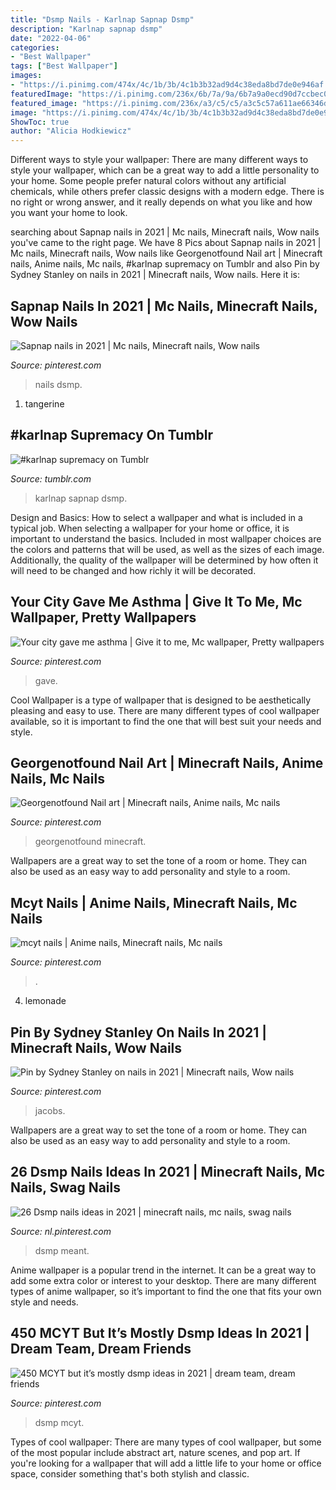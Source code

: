 ```yaml
---
title: "Dsmp Nails - Karlnap Sapnap Dsmp"
description: "Karlnap sapnap dsmp"
date: "2022-04-06"
categories:
- "Best Wallpaper"
tags: ["Best Wallpaper"]
images:
- "https://i.pinimg.com/474x/4c/1b/3b/4c1b3b32ad9d4c38eda8bd7de0e946af.jpg"
featuredImage: "https://i.pinimg.com/236x/6b/7a/9a/6b7a9a0ecd90d7ccbec0fb9db4fab42f.jpg"
featured_image: "https://i.pinimg.com/236x/a3/c5/c5/a3c5c57a611ae66346de15638fa144d0.jpg?nii=t"
image: "https://i.pinimg.com/474x/4c/1b/3b/4c1b3b32ad9d4c38eda8bd7de0e946af.jpg"
ShowToc: true
author: "Alicia Hodkiewicz"
---
```



Different ways to style your wallpaper:
There are many different ways to style your wallpaper, which can be a great way to add a little personality to your home. Some people prefer natural colors without any artificial chemicals, while others prefer classic designs with a modern edge. There is no right or wrong answer, and it really depends on what you like and how you want your home to look.

	

		
searching about Sapnap nails in 2021 | Mc nails, Minecraft nails, Wow nails you've came to the right page. We have 8 Pics about Sapnap nails in 2021 | Mc nails, Minecraft nails, Wow nails like Georgenotfound Nail art | Minecraft nails, Anime nails, Mc nails, #karlnap supremacy on Tumblr and also Pin by Sydney Stanley on nails in 2021 | Minecraft nails, Wow nails. Here it is:
		
    
## Sapnap Nails In 2021 | Mc Nails, Minecraft Nails, Wow Nails

<img loading=lazy src="https://i.pinimg.com/236x/a3/c5/c5/a3c5c57a611ae66346de15638fa144d0.jpg?nii=t" onerror="this.onerror=null;this.src='https://tse2.mm.bing.net/th?id=OIP.y5kOzZDGvVjTU5-x_pVStwAAAA&amp;pid=15.1';" alt="Sapnap nails in 2021 | Mc nails, Minecraft nails, Wow nails">

_Source: pinterest.com_

>nails dsmp. 

	

1. tangerine 

    
## #karlnap Supremacy On Tumblr

<img loading=lazy src="https://64.media.tumblr.com/ed123fc3503b4c59b1c228d9d345df0e/92aabf759fc96810-2a/s1280x1920/1d5dc02ba703ef54f2fd3d36c383c7371c488f93.jpg" onerror="this.onerror=null;this.src='https://tse4.mm.bing.net/th?id=OIP.KnfHKLTsjeCf4iu_eZgy8QHaI2&amp;pid=15.1';" alt="#karlnap supremacy on Tumblr">

_Source: tumblr.com_

>karlnap sapnap dsmp. 

	

Design and Basics: How to select a wallpaper and what is included in a typical job.
When selecting a wallpaper for your home or office, it is important to understand the basics. Included in most wallpaper choices are the colors and patterns that will be used, as well as the sizes of each image. Additionally, the quality of the wallpaper will be determined by how often it will need to be changed and how richly it will be decorated.

    
## Your City Gave Me Asthma | Give It To Me, Mc Wallpaper, Pretty Wallpapers

<img loading=lazy src="https://i.pinimg.com/236x/e4/c0/46/e4c046845cf499c22b75f4d8db6e58bb.jpg?nii=t" onerror="this.onerror=null;this.src='https://tse2.mm.bing.net/th?id=OIP.28wjcST76jJ0sKRyXwTzQAAAAA&amp;pid=15.1';" alt="Your city gave me asthma | Give it to me, Mc wallpaper, Pretty wallpapers">

_Source: pinterest.com_

>gave. 

	

Cool Wallpaper is a type of wallpaper that is designed to be aesthetically pleasing and easy to use. There are many different types of cool wallpaper available, so it is important to find the one that will best suit your needs and style.

    
## Georgenotfound Nail Art | Minecraft Nails, Anime Nails, Mc Nails

<img loading=lazy src="https://i.pinimg.com/originals/1f/89/0a/1f890ad338663e801997bf7ef3cb3d0b.jpg" onerror="this.onerror=null;this.src='https://tse4.mm.bing.net/th?id=OIP.qyEEU826XeX99jVFvyFKEgHaKk&amp;pid=15.1';" alt="Georgenotfound Nail art | Minecraft nails, Anime nails, Mc nails">

_Source: pinterest.com_

>georgenotfound minecraft. 

	

Wallpapers are a great way to set the tone of a room or home. They can also be used as an easy way to add personality and style to a room.

    
## Mcyt Nails | Anime Nails, Minecraft Nails, Mc Nails

<img loading=lazy src="https://i.pinimg.com/236x/ce/80/84/ce808435b9a5586d315e976db3faac61.jpg?nii=t" onerror="this.onerror=null;this.src='https://tse1.mm.bing.net/th?id=OIP.PWcMekB3V1JXUzeHPQGA9QAAAA&amp;pid=15.1';" alt="mcyt nails | Anime nails, Minecraft nails, Mc nails">

_Source: pinterest.com_

>. 

	

4. lemonade 

    
## Pin By Sydney Stanley On Nails In 2021 | Minecraft Nails, Wow Nails

<img loading=lazy src="https://i.pinimg.com/originals/3c/5c/04/3c5c04653859bba3fcb1632c6dbaf288.jpg" onerror="this.onerror=null;this.src='https://tse4.mm.bing.net/th?id=OIP.lgScJsV69kg-QXoVSU_BlgAAAA&amp;pid=15.1';" alt="Pin by Sydney Stanley on nails in 2021 | Minecraft nails, Wow nails">

_Source: pinterest.com_

>jacobs. 

	

Wallpapers are a great way to set the tone of a room or home. They can also be used as an easy way to add personality and style to a room.

    
## 26 Dsmp Nails Ideas In 2021 | Minecraft Nails, Mc Nails, Swag Nails

<img loading=lazy src="https://i.pinimg.com/236x/6b/7a/9a/6b7a9a0ecd90d7ccbec0fb9db4fab42f.jpg" onerror="this.onerror=null;this.src='https://tse2.mm.bing.net/th?id=OIP.G-Af7-cWgMboH3OTQtj8hQAAAA&amp;pid=15.1';" alt="26 Dsmp nails ideas in 2021 | minecraft nails, mc nails, swag nails">

_Source: nl.pinterest.com_

>dsmp meant. 

	

Anime wallpaper is a popular trend in the internet. It can be a great way to add some extra color or interest to your desktop. There are many different types of anime wallpaper, so it’s important to find the one that fits your own style and needs.

    
## 450 MCYT But It’s Mostly Dsmp Ideas In 2021 | Dream Team, Dream Friends

<img loading=lazy src="https://i.pinimg.com/474x/4c/1b/3b/4c1b3b32ad9d4c38eda8bd7de0e946af.jpg" onerror="this.onerror=null;this.src='https://tse2.mm.bing.net/th?id=OIP.ITyT7t41tLDAieo7cEiYfgAAAA&amp;pid=15.1';" alt="450 MCYT but it’s mostly dsmp ideas in 2021 | dream team, dream friends">

_Source: pinterest.com_

>dsmp mcyt. 

	

Types of cool wallpaper:
There are many types of cool wallpaper, but some of the most popular include abstract art, nature scenes, and pop art. If you're looking for a wallpaper that will add a little life to your home or office space, consider something that's both stylish and classic.

